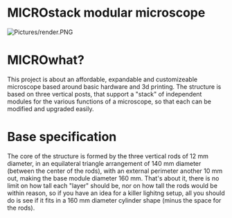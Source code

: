 # MICROstack modular microscope

![Pictures/render.PNG](https://github.com/XVIIarcano/MICROstack/blob/main/Pictures/render.PNG)

# MICROwhat?
This project is about an affordable, expandable and customizeable microscope based around basic hardware and 3d printing.
The structure is based on three vertical posts, that support a "stack" of independent modules for the various functions of a microscope, so that each can be modified and upgraded easily.

# Base specification
The core of the structure is formed by the three vertical rods of 12 mm diameter, in an equilateral triangle arrangement of 140 mm diameter (between the center of the rods), with an external perimeter another 10 mm out, making the base module diameter 160 mm.
That's about it, there is no limit on how tall each "layer" should be, nor on how tall the rods would be within reason, so if you have an idea for a killer lighitng setup, all you should do is see if it fits in a 160 mm diameter cylinder shape (minus the space for the rods).


